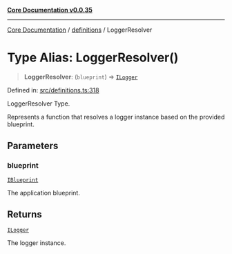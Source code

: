 [**Core Documentation v0.0.35**](../../README.md)

***

[Core Documentation](../../modules.md) / [definitions](../README.md) / LoggerResolver

# Type Alias: LoggerResolver()

> **LoggerResolver**: (`blueprint`) => [`ILogger`](../interfaces/ILogger.md)

Defined in: [src/definitions.ts:318](https://github.com/stonemjs/core/blob/c9d95b58ccfb8efcaba0bed7bbf19084836cc28d/src/definitions.ts#L318)

LoggerResolver Type.

Represents a function that resolves a logger instance based on the provided blueprint.

## Parameters

### blueprint

[`IBlueprint`](IBlueprint.md)

The application blueprint.

## Returns

[`ILogger`](../interfaces/ILogger.md)

The logger instance.
